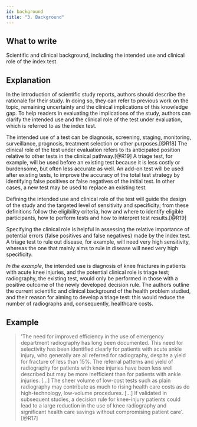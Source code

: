 ```yaml
---
id: background
title: "3. Background"
---
```

## What to write

Scientific and clinical background, including the intended use and clinical role of the index test.

## Explanation

In the introduction of scientific study reports,
authors should describe the rationale for their study. In doing so, they
can refer to previous work on the topic, remaining uncertainty and the
clinical implications of this knowledge gap. To help readers in
evaluating the implications of the study, authors can clarify the
intended use and the clinical role of the test under evaluation, which
is referred to as the index test.

The intended use of a test can be diagnosis, screening, staging,
monitoring, surveillance, prognosis, treatment selection or other
purposes.[@R18] The clinical role of the test under evaluation refers to
its anticipated position relative to other tests in the clinical
pathway.[@R19] A triage test, for example, will be used before an
existing test because it is less costly or burdensome, but often less
accurate as well. An add-on test will be used after existing tests, to
improve the accuracy of the total test strategy by identifying false
positives or false negatives of the initial test. In other cases, a new
test may be used to replace an existing test.

Defining the intended use and clinical role of the test will guide the
design of the study and the targeted level of sensitivity and
specificity; from these definitions follow the eligibility criteria, how
and where to identify eligible participants, how to perform tests and
how to interpret test results.[@R19]

Specifying the clinical role is helpful in assessing the relative
importance of potential errors (false positives and false negatives)
made by the index test. A triage test to rule out disease, for example,
will need very high sensitivity, whereas the one that mainly aims to
rule in disease will need very high specificity.

*In the example*, the intended use is diagnosis of knee fractures in
patients with acute knee injuries, and the potential clinical role is
triage test; radiography, the existing test, would only be performed in
those with a positive outcome of the newly developed decision rule. The
authors outline the current scientific and clinical background of the
health problem studied, and their reason for aiming to develop a triage
test: this would reduce the number of radiographs and, consequently,
healthcare costs.

## Example

> 'The need for improved efficiency in the use of emergency
department radiography has long been documented. This need for
selectivity has been identified clearly for patients with acute ankle
injury, who generally are all referred for radiography, despite a yield
for fracture of less than 15%. The referral patterns and yield of
radiography for patients with knee injuries have been less well
described but may be more inefficient than for patients with ankle
injuries. [...] The sheer volume of low-cost tests such as plain
radiography may contribute as much to rising health care costs as do
high-technology, low-volume procedures. [...] If validated in
subsequent studies, a decision rule for knee-injury patients could lead
to a large reduction in the use of knee radiography and significant
health care savings without compromising patient care'.[@R17]
